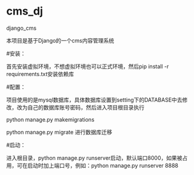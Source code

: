 # cms_dj
django_cms


本项目是基于Django的一个cms内容管理系统

#安装：


首先安装虚拟环境，不想虚拟环境也可以正式环境，然后pip install -r requirements.txt安装依赖库


#配置：


项目使用的是mysql数据库，具体数据库设置到setting下的DATABASE中去修改，改为自己的数据库账号密码，然后进入项目根目录执行


python manage.py makemigrations


python manage.py migrate
进行数据库迁移

#启动：

进入根目录，python manage.py runserver启动，默认端口8000，如果被占用，可在启动时加上端口号，例如：python manage.py runserver 8888
